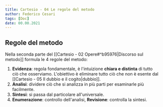 ```yaml
---
title: Cartesio - 04 Le regole del metodo
author: Federico Cesari
tags: [Doc]
date: 00.00.2021
---
```

## Regole del metodo
Nella seconda parte del [[Cartesio - 02 Opere#^b95976|Discorso sul metodo]] formula le 4 regole del metodo:
1. **Evidenza**: regola fondamentale, è l'intuizione **chiara e distinta** di tutto ciò che osserviamo. L'obiettivo è eliminare tutto ciò che non è esente dal [[Cartesio - 05 Il dubbio e il cogito|dubbio]].
2. **Analisi**: dividere ciò che si analizza in più parti per esaminarle più facilmente.
3. **Sintesi**: si passa dal particolare all'universale.
4. **Enumerazione**: controllo dell'analisi, **Revisione**: controlla la sintesi.